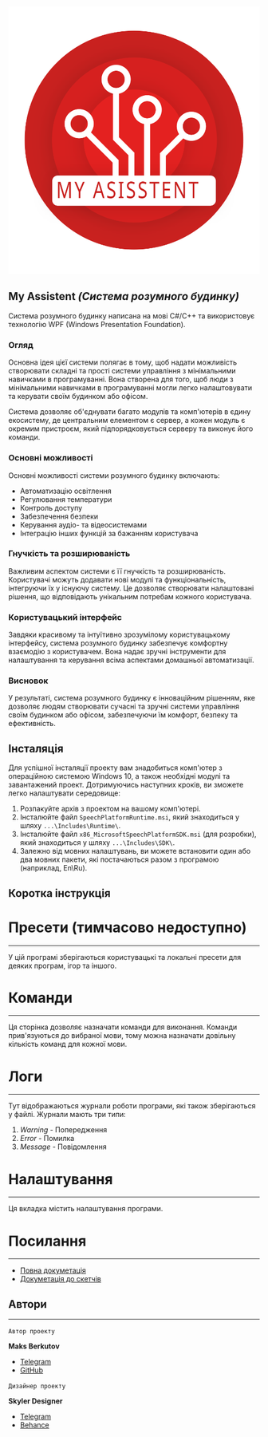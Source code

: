 ![LOGO:](https://github.com/MaksBerkutov/MyAsistentNew/blob/master/ImageGit/Logo/Logo_Red.svg)

## My Assistent _(Система розумного будинку)_



Система розумного будинку написана на мові C#/C++ та використовує технологію WPF (Windows Presentation Foundation).

### Огляд

Основна ідея цієї системи полягає в тому, щоб надати можливість створювати складні та прості системи управління з мінімальними навичками в програмуванні. Вона створена для того, щоб люди з мінімальними навичками в програмуванні могли легко налаштовувати та керувати своїм будинком або офісом.

Система дозволяє об'єднувати багато модулів та комп'ютерів в єдину екосистему, де центральним елементом є сервер, а кожен модуль є окремим пристроєм, який підпорядковується серверу та виконує його команди.

### Основні можливості

Основні можливості системи розумного будинку включають:

- Автоматизацію освітлення
- Регулювання температури
- Контроль доступу
- Забезпечення безпеки
- Керування аудіо- та відеосистемами
- Інтеграцію інших функцій за бажанням користувача

### Гнучкість та розширюваність

Важливим аспектом системи є її гнучкість та розширюваність. Користувачі можуть додавати нові модулі та функціональність, інтегруючи їх у існуючу систему. Це дозволяє створювати налаштовані рішення, що відповідають унікальним потребам кожного користувача.

### Користувацький інтерфейс

Завдяки красивому та інтуїтивно зрозумілому користувацькому інтерфейсу, система розумного будинку забезпечує комфортну взаємодію з користувачем. Вона надає зручні інструменти для налаштування та керування всіма аспектами домашньої автоматизації.

### Висновок

У результаті, система розумного будинку є інноваційним рішенням, яке дозволяє людям створювати сучасні та зручні системи управління своїм будинком або офісом, забезпечуючи їм комфорт, безпеку та ефективність.

## Інсталяція

Для успішної інсталяції проекту вам знадобиться комп'ютер з операційною системою Windows 10, а також необхідні модулі та завантажений проект. Дотримуючись наступних кроків, ви зможете легко налаштувати середовище:

1. Розпакуйте архів з проектом на вашому комп'ютері.
2. Інсталюйте файл `SpeechPlatformRuntime.msi`, який знаходиться у шляху `...\Includes\Runtime\`.
3. Інсталюйте файл `x86_MicrosoftSpeechPlatformSDK.msi` (для розробки), який знаходиться у шляху `...\Includes\SDK\`.
4. Залежно від мовних налаштувань, ви можете встановити один або два мовних пакети, які постачаються разом з програмою (наприклад, En\Ru).

## Коротка інструкція

# Пресети (тимчасово недоступно)
---
У цій програмі зберігаються користувацькі та локальні пресети для деяких програм, ігор та іншого.

# Команди
---
Ця сторінка дозволяє назначати команди для виконання. Команди прив'язуються до вибраної мови, тому можна назначати довільну кількість команд для кожної мови.

# Логи
---
Тут відображаються журнали роботи програми, які також зберігаються у файлі. Журнали мають три типи:
1) _Warning_ - Попередження
2) _Error_ - Помилка
3) _Message_ - Повідомлення

# Налаштування
---
Ця вкладка містить налаштування програми.

# Посилання
---

- [Повна докуметація](https://github.com/MaksBerkutov/MyAsistentNew/blob/master/Document/FullGuide.md)
- [Докуметація до скетчів](https://github.com/MaksBerkutov/MyAsistentNew/blob/master/Document/ModuleSketchGuide.md)

## Автори
---

`Автор проекту`

**Maks Berkutov**

- [Telegram](https://t.me/i37Holodok73i)
- [GitHub](https://github.com/MaksBerkutov)

`Дизайнер проекту`

**Skyler Designer**

- [Telegram](https://t.me/Skyler_designer7)
- [Behance](https://www.behance.net/skylerdesigner)